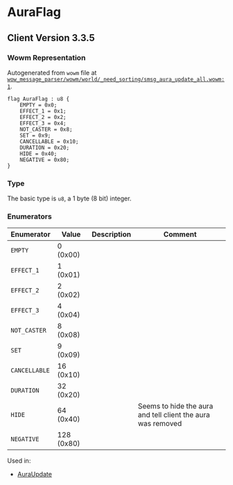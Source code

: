 # AuraFlag

## Client Version 3.3.5

### Wowm Representation

Autogenerated from `wowm` file at [`wow_message_parser/wowm/world/_need_sorting/smsg_aura_update_all.wowm:1`](https://github.com/gtker/wow_messages/tree/main/wow_message_parser/wowm/world/_need_sorting/smsg_aura_update_all.wowm#L1).

```rust,ignore
flag AuraFlag : u8 {
    EMPTY = 0x0;
    EFFECT_1 = 0x1;
    EFFECT_2 = 0x2;
    EFFECT_3 = 0x4;
    NOT_CASTER = 0x8;
    SET = 0x9;
    CANCELLABLE = 0x10;
    DURATION = 0x20;
    HIDE = 0x40;
    NEGATIVE = 0x80;
}
```
### Type
The basic type is `u8`, a 1 byte (8 bit) integer.
### Enumerators
| Enumerator | Value  | Description | Comment |
| --------- | -------- | ----------- | ------- |
| `EMPTY` | 0 (0x00) |  |  |
| `EFFECT_1` | 1 (0x01) |  |  |
| `EFFECT_2` | 2 (0x02) |  |  |
| `EFFECT_3` | 4 (0x04) |  |  |
| `NOT_CASTER` | 8 (0x08) |  |  |
| `SET` | 9 (0x09) |  |  |
| `CANCELLABLE` | 16 (0x10) |  |  |
| `DURATION` | 32 (0x20) |  |  |
| `HIDE` | 64 (0x40) |  | Seems to hide the aura and tell client the aura was removed |
| `NEGATIVE` | 128 (0x80) |  |  |

Used in:
* [AuraUpdate](auraupdate.md)
